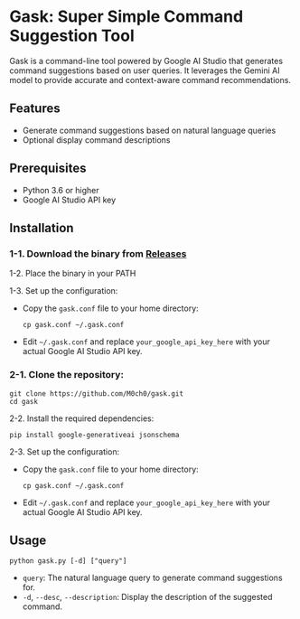 # Gask: Super Simple Command Suggestion Tool

Gask is a command-line tool powered by Google AI Studio that generates command suggestions based on user queries. It leverages the Gemini AI model to provide accurate and context-aware command recommendations.

## Features

- Generate command suggestions based on natural language queries
- Optional display command descriptions

## Prerequisites

- Python 3.6 or higher
- Google AI Studio API key

## Installation

### 1-1. Download the binary from [Releases](https://github.com/M0ch0/gask/releases)

1-2. Place the binary in your PATH

1-3. Set up the configuration:
   - Copy the `gask.conf` file to your home directory:
     ```
     cp gask.conf ~/.gask.conf
     ```
   - Edit `~/.gask.conf` and replace `your_google_api_key_here` with your actual Google AI Studio API key.

### 2-1. Clone the repository:
   ```
   git clone https://github.com/M0ch0/gask.git
   cd gask
   ```

2-2. Install the required dependencies:
   ```
   pip install google-generativeai jsonschema
   ```

2-3. Set up the configuration:
   - Copy the `gask.conf` file to your home directory:
     ```
     cp gask.conf ~/.gask.conf
     ```
   - Edit `~/.gask.conf` and replace `your_google_api_key_here` with your actual Google AI Studio API key.

## Usage

`python gask.py [-d] ["query"]`
- `query`: The natural language query to generate command suggestions for.
- `-d`, `--desc`, `--description`: Display the description of the suggested command.
